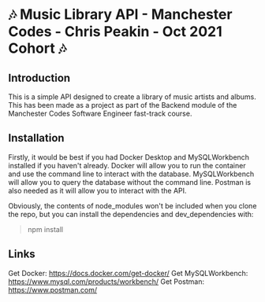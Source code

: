 # :notes: Music Library API - Manchester Codes - Chris Peakin - Oct 2021 Cohort :notes:

## Introduction

This is a simple API designed to create a library of music artists and albums. This has been made as a project as part of the Backend module of the Manchester Codes Software Engineer fast-track course.

## Installation

Firstly, it would be best if you had Docker Desktop and MySQLWorkbench installed if you haven't already. Docker will allow you to run the container and use the command line to interact with the database. MySQLWorkbench will allow you to query the database without the command line. Postman is also needed as it will allow you to interact with the API.

Obviously, the contents of node_modules won't be included when you clone the repo, but you can install the dependencies and dev_dependencies with:

> npm install

## Links

Get Docker: https://docs.docker.com/get-docker/
Get MySQLWorkbench: https://www.mysql.com/products/workbench/
Get Postman: https://www.postman.com/
